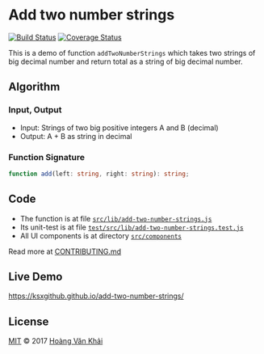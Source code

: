# Add two number strings

[![Build Status](https://travis-ci.org/KSXGitHub/add-two-number-strings.svg?branch=master)](https://travis-ci.org/KSXGitHub/add-two-number-strings) [![Coverage Status](https://coveralls.io/repos/github/KSXGitHub/add-two-number-strings/badge.svg?branch=master)](https://coveralls.io/github/KSXGitHub/add-two-number-strings?branch=master)

This is a demo of function `addTwoNumberStrings` which takes two strings of big decimal number and return total as a string of big decimal number.

## Algorithm

### Input, Output

* Input: Strings of two big positive integers A and B (decimal)
* Output: A + B as string in decimal

### Function Signature

```typescript
function add(left: string, right: string): string;
```

## Code

* The function is at file [`src/lib/add-two-number-strings.js`](./src/lib/add-two-number-strings.js#L3-L15)
* Its unit-test is at file [`test/src/lib/add-two-number-strings.test.js`](./test/src/lib/add-two-number-strings.test.js)
* All UI components is at directory [`src/components`]('./src/components')

Read more at [CONTRIBUTING.md](./CONTRIBUTING.md)

## Live Demo

https://ksxgithub.github.io/add-two-number-strings/

## License

[MIT](./LICENSE.md) © 2017 [Hoàng Văn Khải](https://github.com/KSXGitHub)
